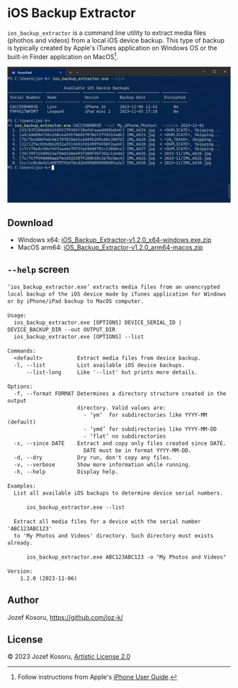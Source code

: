 iOS Backup Extractor
====================

`ios_backup_extractor` is a command line utility to extract media files (phothos and videos)
from a local iOS device backup. This type of backup is typically created by Apple's iTunes
application on Windows OS or the built-in Finder application on MacOS[^1].

[^1]: Follow instructions from Apple's [iPhone User Guide](https://support.apple.com/guide/iphone/back-up-iphone-iph3ecf67d29/ios).

![screenshot1](doc/res/win_screenshot1.png "Windows screenhost")

Download
---------

* Windows x64: [iOS_Backup_Extractor-v1.2.0_x64-windows.exe.zip](https://github.com/joz-k/ios_backup_extractor/releases/download/v1.2.0/iOS_Backup_Extractor-v1.2.0_x64-windows.exe.zip)
* MacOS arm64: [iOS_Backup_Extractor-v1.2.0_arm64-macos.zip](https://github.com/joz-k/ios_backup_extractor/releases/download/v1.2.0/iOS_Backup_Extractor-v1.2.0_arm64-macos.zip)

`--help` screen
---------------
```
‘ios_backup_extractor.exe’ extracts media files from an unencrypted
local backup of the iOS device made by iTunes application for Windows
or by iPhone/iPad backup to MacOS computer.

Usage:
  ios_backup_extractor.exe [OPTIONS] DEVICE_SERIAL_ID | DEVICE_BACKUP_DIR --out OUTPUT_DIR
  ios_backup_extractor.exe [OPTIONS] --list

Commands:
  <default>           Extract media files from device backup.
  -l, --list          List available iOS device backups.
      --list-long     Like '--list' but prints more details.

Options:
  -f, --format FORMAT Determines a directory structure created in the output
                      directory. Valid values are:
                        - ‘ym’  for subdirectories like YYYY-MM (default)
                        - ‘ymd’ for subdirectories like YYYY-MM-DD
                        - ‘flat’ no subdirectories
  -s, --since DATE    Extract and copy only files created since DATE.
                        DATE must be in format YYYY-MM-DD.
  -d, --dry           Dry run, don't copy any files.
  -v, --verbose       Show more information while running.
  -h, --help          Display help.

Examples:
  List all available iOS backups to determine device serial numbers.

      ios_backup_extractor.exe --list

  Extract all media files for a device with the serial number 'ABC123ABC123'
  to 'My Photos and Videos' directory. Such directory must exists already.

      ios_backup_extractor.exe ABC123ABC123 -o "My Photos and Videos"

Version:
    1.2.0 (2023-11-06)
```

Author
------

Jozef Kosoru, https://github.com/joz-k/


License
-------

© 2023 Jozef Kosoru, [Artistic License 2.0](http://www.perlfoundation.org/artistic_license_2_0)
